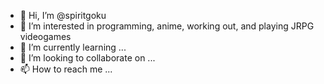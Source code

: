 - 👋 Hi, I’m @spiritgoku
- 👀 I’m interested in programming, anime, working out, and playing JRPG videogames
- 🌱 I’m currently learning ...
- 💞️ I’m looking to collaborate on ...
- 📫 How to reach me ...

<!---
spiritgoku/spiritgoku is a ✨ special ✨ repository because its `README.md` (this file) appears on your GitHub profile.
You can click the Preview link to take a look at your changes.
--->
